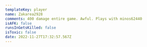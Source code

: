 ```yaml
---
templateKey: player
name: Zakarea2928
comments: 400 damage entire game. Awful. Plays with minos62440
isAFK: false
runsInGetsKilled: false
isToxic: false
date: 2022-11-27T17:32:57.567Z
---
```

